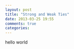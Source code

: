 ```yaml
---
layout: post
title: "Strong and Weak Ties"
date: 2013-03-25 19:55
comments: true
categories: 
---
```



hello world
